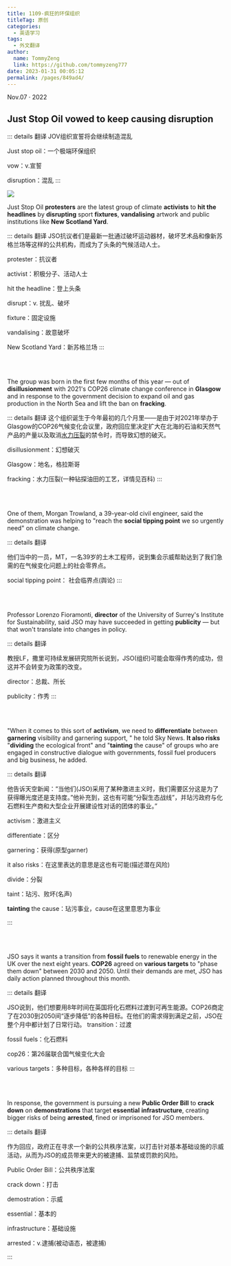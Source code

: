 ```yaml
---
title: 1109-疯狂的环保组织
titleTag: 原创
categories: 
  - 英语学习
tags: 
  - 外文翻译
author: 
  name: TommyZeng
  link: https://github.com/tommyzeng777
date: 2023-01-31 00:05:12
permalink: /pages/849ad4/
---
```


Nov.07 · 2022


## Just Stop Oil vowed to keep causing disruption

::: details 翻译
JOV组织宣誓将会继续制造混乱

Just stop oil：一个极端环保组织

vow：v.宣誓

disruption：混乱
:::

![](https://gcore.jsdelivr.net/gh/TommyZeng777/picgo/img/202211100026285.png)

Just Stop Oil **protesters** are the latest group of climate **activists** to **hit the headlines** by **disrupting** sport **fixtures**, **vandalising** artwork and public institutions like **New Scotland Yard**.<!-- more -->

::: details 翻译
JSO抗议者们是最新一批通过破坏运动器材，破坏艺术品和像新苏格兰场等这样的公共机构，而成为了头条的气候活动人士。

protester：抗议者

activist：积极分子、活动人士

hit the headline：登上头条

disrupt：v. 扰乱、破坏

fixture：固定设施

vandalising：故意破坏

New Scotland Yard：新苏格兰场
:::

<br><br>

The group was born in the first few months of this year — out of **disillusionment** with 2021's COP26 climate change conference in **Glasgow** and in response to the government decision to expand oil and gas production in the North Sea and lift the ban on **fracking**.

::: details 翻译
这个组织诞生于今年最初的几个月里——是由于对2021年举办于Glasgow的COP26气候变化会议里，政府回应里决定扩大在北海的石油和天然气产品的产量以及取消[水力压裂](https://baike.baidu.com/item/%E6%B0%B4%E5%8A%9B%E5%8E%8B%E8%A3%82/3883005)的禁令时，而导致幻想的破灭。

disillusionment：幻想破灭

Glasgow：地名，格拉斯哥

fracking：水力压裂(一种钻探油田的工艺，详情见百科)
:::

<br><br>

One of them, Morgan Trowland, a 39-year-old civil engineer, said the demonstration was helping to "reach the **social tipping point** we so urgently need" on climate change.

::: details 翻译

他们当中的一员，MT，一名39岁的土木工程师，说到集会示威帮助达到了我们急需的在气候变化问题上的社会零界点。

social tipping point： 社会临界点(舆论)
:::

<br><br>

Professor Lorenzo Fioramonti, **director** of the University of Surrey's Institute for Sustainability, said JSO may have succeeded in getting **publicity** — but that won't translate into changes in policy.

::: details 翻译

教授LF，撒里可持续发展研究院所长说到，JSO(组织)可能会取得作秀的成功，但这并不会转变为政策的改变。

director：总裁、所长

publicity：作秀
:::

<br><br>

"When it comes to this sort of **activism**, we need to **differentiate** between **garnering** visibility and garnering support, " he told Sky News. **It also risks** "**dividing** the ecological front" and "**tainting** the cause" of groups who are engaged in constructive dialogue with governments, fossil fuel producers and big business, he added.

::: details 翻译

他告诉天空新闻：“当他们(JSO)采用了某种激进主义时，我们需要区分这是为了获得曝光度还是支持度。”他补充到，这也有可能“分裂生态战线”，并玷污政府与化石燃料生产商和大型企业开展建设性对话的团体的事业。”

activism：激进主义 

differentiate：区分

garnering：获得(原型garner)

it also risks：在这里表达的意思是这也有可能(描述潜在风险)

divide：分裂

taint：玷污、败坏(名声)

**tainting** the cause：玷污事业，cause在这里意思为事业

:::

<br><br>

JSO says it wants a transition from **fossil fuels** to renewable energy in the UK over the next eight years. **COP26** agreed on **various targets** to "phase them down" between 2030 and 2050. Until their demands are met, JSO has daily action planned throughout this month.

::: details 翻译

JSO说到，他们想要用8年时间在英国将化石燃料过渡到可再生能源。COP26商定了在2030到2050间“逐步降低”的各种目标。在他们的需求得到满足之前，JSO在整个月中都计划了日常行动。
transition：过渡

fossil fuels：化石燃料

cop26：第26届联合国气候变化大会

various targets：多种目标，各种各样的目标
:::

<br><br>

In response, the government is pursuing a new **Public Order Bill** to **crack down** on **demonstrations** that target **essential** **infrastructure**, creating bigger risks of being **arrested**, fined or imprisoned for JSO members.

::: details 翻译

作为回应，政府正在寻求一个新的公共秩序法案，以打击针对基本基础设施的示威活动，从而为JSO的成员带来更大的被逮捕、监禁或罚款的风险。

Public Order Bill：公共秩序法案

crack down：打击 

demostration：示威

essential：基本的

infrastructure：基础设施

arrested：v.逮捕(被动语态，被逮捕)

:::